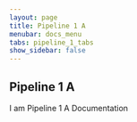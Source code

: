 ```yaml
---
layout: page
title: Pipeline 1 A
menubar: docs_menu
tabs: pipeline_1_tabs
show_sidebar: false
---
```


## Pipeline 1 A

I am Pipeline 1 A Documentation
